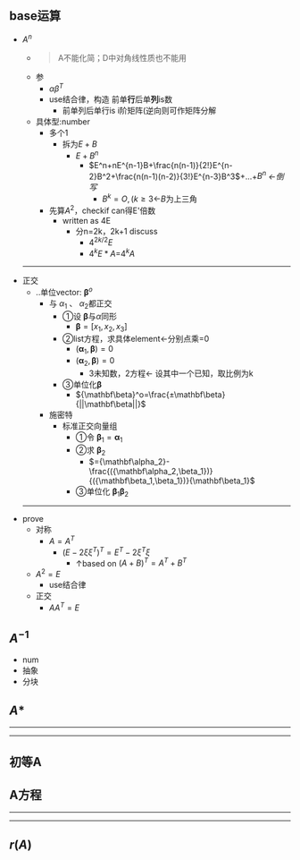 ## base运算

- $A^n$
    - >A不能化简；D中对角线性质也不能用
    - 参
        - $\alpha \beta^T$
        - use结合律，构造 前单**行**后单**列**is数
            - 前单列后单行is i阶矩阵(逆向则可作矩阵分解
    - 具体型:number
        - 多个1
            - 拆为$E+B$
                - ${E+B}^n$
                    - $E^n+nE^{n-1}B+\frac{n(n-1)}{2!}E^{n-2}B^2+\frac{n(n-1)(n-2)}{3!}E^{n-3}B^3$+...+$B^n$  _←倒写_
                        - $B^k=O,(k \ge 3$←$B$为上三角
       - 先算$A^2$，checkif can得E'倍数
            - written as 4E
                - 分n=2k，2k+1 discuss
                    - $4^{2k/2}E$
                    - $4^kE*A$=$4^kA$
    ---
- 正交 
    - ..单位vector: ${\mathbf\beta}^o$
        - 与 $\alpha_1$ 、 $\alpha_2$都正交
            - ①设 ${\mathbf\beta}$与$\alpha$同形
                - ${\mathbf\beta}=[x_1,x_2,x_3]$
            - ②list方程，求具体element←分别点乘=0
                -  $({\mathbf\alpha_1},{\mathbf\beta})=0$
                -  $({\mathbf\alpha_2},{\mathbf\beta})=0$
                    - 3未知数，2方程← 设其中一个已知，取比例为k
            - ③单位化$\mathbf\beta$
                - ${\mathbf\beta}^o=\frac{±\mathbf\beta}{||\mathbf\beta||}$
        - 施密特
            - 标准正交向量组
                - ①令 ${\mathbf\beta_1}=\mathbf\alpha_1$
                - ②求 $\mathbf\beta_2$
                    - $={\mathbf\alpha_2}-\frac{({\mathbf\alpha_2,\beta_1})}{({\mathbf\beta_1,\beta_1})}{\mathbf\beta_1}$
                - ③单位化 $\mathbf\beta_1$$\mathbf\beta_2$
    ---
- prove
    - 对称
        - $A=A^T$
            - $(E-2\xi\xi^T)^T=E^T-2\xi^T\xi$
                - ↑based on $(A+B)^T=A^T+B^T$
    - $A^2=E$
        - use结合律
    - 正交
        - $AA^T=E$

## $A^{-1}$
- num
- 抽象
- 分块
## $A*$


---
---
## 初等A

## A方程

---
---
## $r(A)$
